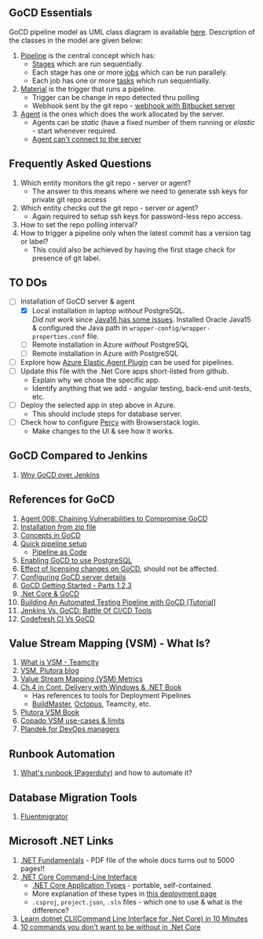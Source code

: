 
## GoCD Essentials

GoCD pipeline model as UML class diagram is available [here](./docs/). Description of the classes in the model are given below:

1. [Pipeline]() is the central concept which has:
    * [Stages]() which are run sequentially.
    * Each stage has one or more [jobs]() which can be run parallely.
    * Each job has one or more [tasks]() which run sequentially.
1. [Material]() is the trigger that runs a pipeline.
    * Trigger can be change in repo detected thru polling
    * Webhook sent by the git repo - [webhook with Bitbucket server](https://github.com/gocd/gocd/issues/9087)
1. [Agent]() is the ones which does the work allocated by the server.
    * Agents can be *static* (have a fixed number of them running or *elastic* - start whenever required.
    * [Agent can't connect to the server](https://github.com/gocd/gocd/issues/7038)

## Frequently Asked Questions

1. Which entity monitors the git repo - server or agent?
    * The answer to this means where we need to generate ssh keys for private git repo access
1. Which entity checks out the git repo - server or agent?
    * Again required to setup ssh keys for password-less repo access.
1. How to set the repo polling interval?
1. How to trigger a pipeline only when the latest commit has a version tag or label?
    * This could also be achieved by having the first stage check for presence of git label.

## TO DOs

- [ ] Installation of GoCD server & agent
    * [x] Local installation in laptop *without* PostgreSQL.  
          *Did not work* since [Java16 has some issues](https://github.com/gocd/gocd/issues/9469).
          Installed Oracle Java15 & configured the Java path in `wrapper-config/wrapper-properties.conf` file.
    * [ ] Remote installation in Azure *without* PostgreSQL
    * [ ] Remote installation in Azure *with* PostgreSQL
- [ ] Explore how [Azure Elastic Agent Plugin](https://github.com/gocd/azure-elastic-agent-plugin) can be used for pipelines.
- [ ] Update this file with the .Net Core apps short-listed from github.
    * Explain why we chose the specific app.
    * Identify anything that we add - angular testing, back-end unit-tests, etc.
- [ ] Deploy the selected app in step above in Azure.
    * This should include steps for database server.
- [ ] Check how to configure [Percy](https://github.com/marketplace/percy) with Browserstack login.
    * Make changes to the UI & see how it works.

## GoCD Compared to Jenkins

1. [Wny GoCD over Jenkins](https://www.gocd.org/2017/04/25/gocd-over-jenkins.html)

## References for GoCD 

1. [Agent 008: Chaining Vulnerabilities to Compromise GoCD](https://blog.sonarsource.com/gocd-vulnerability-chain)
1. [Installation from zip file](https://docs.gocd.org/current/installation/install/server/zip.html)
1. [Concepts in GoCD](https://docs.gocd.org/current/introduction/concepts_in_go.html)
1. [Quick pipeline setup](https://docs.gocd.org/current/configuration/quick_pipeline_setup.html)
    * [Pipeline as Code](https://docs.gocd.org/current/advanced_usage/pipelines_as_code.html)
1. [Enabling GoCD to use PostgreSQL](https://docs.gocd.org/current/installation/configuring_database/postgres.html)
1. [Effect of licensing changes on GoCD](https://www.gocd.org/2019/05/21/official-stance-on-java/), should not be affected.
1. [Configuring GoCD server details](https://docs.gocd.org/current/installation/configuring_server_details.html)
1. [GoCD Getting Started - Parts 1,2,3](https://www.gocd.org/getting-started/)
1. [.Net  Core & GoCD](https://www.gocd.org/2016/07/13/DotNet-Core-and-GoCD/)
1. [Building An Automated Testing Pipeline with GoCD [Tutorial]](https://www.lambdatest.com/blog/building-an-automated-testing-pipeline-with-gocd/)
1. [Jenkins Vs. GoCD: Battle Of CI/CD Tools](https://www.lambdatest.com/blog/jenkins-vs-gocd-battle-of-ci-cd-tools/)
1. [Codefresh CI Vs GoCD](https://www.knapsackpro.com/ci_comparisons/codefresh-ci/vs/gocd)

## Value Stream Mapping (VSM) - What Is?

1. [What is VSM - Teamcity](https://www.jetbrains.com/teamcity/ci-cd-guide/concepts/value-stream-mapping/)
1. [VSM, Plutora blog](https://www.plutora.com/blog/value-stream-mapping)
1. [Value Stream Mapping (VSM) Metrics]()
1. [Ch.4 in Cont. Delivery with Windows & .NET Book](https://www.oreilly.com/library/view/continuous-delivery-with/9781492042327/ch04.html)
    * Has references to tools for Deployment Pipelines
    * [BuildMaster](https://inedo.com/buildmaster), [Octopus](https://octopus.com/pricing/overview), Teamcity, etc. 
1. [Plutora VSM Book](https://go.plutora.com/mastering-software-delivery-with-value-stream-management)
1. [Copado VSM use-cases & limits](https://docs.copado.com/article/5zf0fd4lar-value-stream-mapping-use-case-and-limits)
1. [Plandek for DevOps managers](https://plandek.com/platform/devops-managers/)

## Runbook Automation

1. [What's runbook (Pagerduty)](https://www.pagerduty.com/resources/learn/what-is-a-runbook/) and how to automate it?

## Database Migration Tools

1. [Fluentmigrator](https://github.com/fluentmigrator/fluentmigrator)

## Microsoft .NET Links

1. [.NET Fundamentals](https://docs.microsoft.com/en-us/dotnet/fundamentals/) - PDF file of the whole docs turns out to 5000 pages!!
1. [.NET Core Command-Line Interface](https://www.tutorialsteacher.com/core/net-core-command-line-interface)
    * [.NET Core Application Types](https://www.tutorialsteacher.com/core/dotnet-core-application-types) - portable, self-contained.
    * More explanation of these types in [this deployment page](https://docs.microsoft.com/en-us/dotnet/core/deploying/)
    * `.csproj`, `project.json`, `.sln` files - which one to use & what is the difference?
1. [Learn dotnet CLI(Command Line Interface for .Net Core) in 10 Minutes](http://www.codedigest.com/quick-start/6/learn-dotnet-clicommand-line-interface-for-net-core-in-10-minutes)
1. [10 commands you don't want to be without in .Net Core](https://softchris.github.io/pages/dotnet-10-commands.html#_4-dotnet-run)

